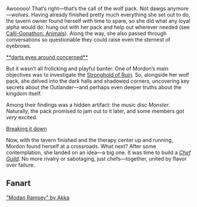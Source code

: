 Awooooo! That’s right—that’s the call of the wolf pack. Not dawgs anymore—_wolves_. Having already finished pretty much everything she set out to do, the tavern owner found herself with time to spare, so she did what any loyal alpha would do: hung out with her pack and help out wherever needed (see [Calli-Gonathon: Animals](#edge:calli-gigi)). Along the way, she also passed through conversations so questionable they could raise even the sternest of eyebrows.

[\*\*darts eyes around concerned\*\*](#embed:https://www.youtube.com/live/uX0rZYSrb4Q?si=lN7skq8UX4nbv6z5&t=3212)

But it wasn’t all frolicking and playful banter. One of Mordon’s main objectives was to investigate the [Stronghold of Ruin](https://www.youtube.com/live/uX0rZYSrb4Q?si=aLBbcb29JY8k7qre&t=4924). So, alongside her wolf pack, she delved into the dark halls and shadowed corners, uncovering key secrets about the Outlander—and perhaps even deeper truths about the kingdom itself.

Among their findings was a hidden artifact: the music disc _Monster_. Naturally, the pack promised to jam out to it later, and some members got _very_ excited.

[Breaking it down](#embed:https://www.youtube.com/live/uX0rZYSrb4Q?si=-S8LakM9_e_1wryx&t=6569)

Now, with the tavern finished and the therapy center up and running, Mordon found herself at a crossroads. What next? After some contemplation, she landed on an idea—a big one. It was time to build a [_Chef Guild_](https://www.youtube.com/live/uX0rZYSrb4Q?si=w1SXzcLHIPpTg1mi&t=6893). No more rivalry or sabotaging, just chefs—together, united by flavor over failure.

## Fanart

["Modan Ramsey" by Akka](https://x.com/__akkanen/status/1919051593619755126)
